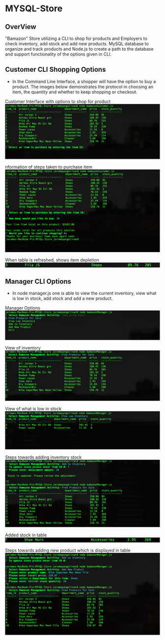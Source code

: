 # MYSQL-Store


## OverView
"Bamazon" Store utilizing a CLI to shop for products and Employers to check inventory, add stock and add new products. MySQL database to organize and track products and Node.js to create a path to the database and support functionality of the options given
in CLI.

## Customer CLI Shopping Options
* In the Command Line Interface, a shopper will have the option to buy a product. The images below demonstrates the protocol in choosing an item, the quantity and whether to keep shopping or checkout.

Customer Interface with options to shop for product
![Customer Shopping CLI](customerCli.jpg)

nformation of steps taken to purchase item
![Customer Checkout CLI](customerCheckout.jpg)

When table is refreshed, shows item depletion
![Customer Stock Depleted](depletedStock.jpg)


## Manager CLI Options
* In node manager.js one is able to view the current inventory, view what is low in stock, add stock and add a new product. 

Manager Options
![Manager CLI Options](managerOptions.jpg)

View of inventory
![Manager Product View](managerProdView.jpg)

View of what is low in stock
![Manager Low Stock](managerLowstock.jpg)

Steps towards adding inventory stock
![Manager Add Stock](managerAddstock.jpg)

Added stock in table
![Add Stock by Ten](stockAddten.jpg)

Steps towards adding new product which is displayed in table
![Add New Product](managerNewprod.jpg)


